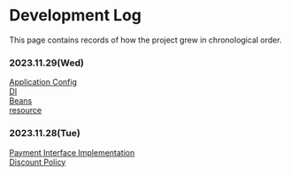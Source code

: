# Development Log

This page contains records of how the project grew in chronological order.

### 2023.11.29(Wed)
[Application Config](development-log/2023-11-29/ApplicationConfig.md)</br>
[DI](development-log/2023-11-29/DI.md)</br>
[Beans](development-log/2023-11-29/Beans.md)</br>
[resource](development-log/2023-11-29/resource.md)</br>

### 2023.11.28(Tue)
[Payment Interface Implementation](development-log/2023-11-28/payment-interface.md)</br>
[Discount Policy](development-log/2023-11-28/discount-policy.md)</br>
